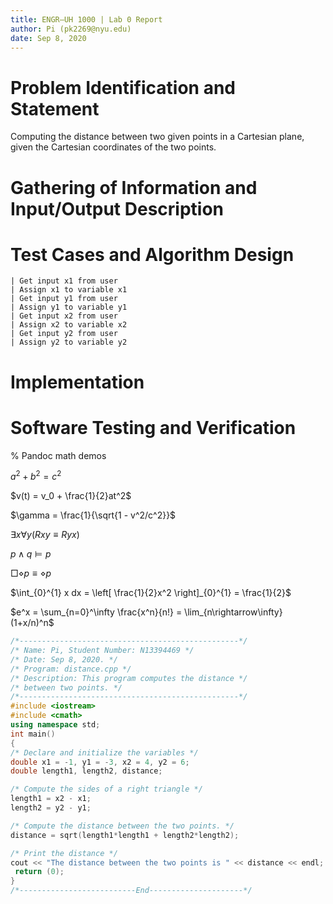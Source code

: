 ```yaml
---
title: ENGR–UH 1000 | Lab 0 Report
author: Pi (pk2269@nyu.edu)
date: Sep 8, 2020
---
```


# Problem Identification and Statement

Computing the distance between two given points in a Cartesian plane, given the Cartesian coordinates of the two points.

# Gathering of Information and Input/Output Description


# Test Cases and Algorithm Design

    | Get input x1 from user
    | Assign x1 to variable x1
    | Get input y1 from user
    | Assign y1 to variable y1
    | Get input x2 from user
    | Assign x2 to variable x2
    | Get input y2 from user
    | Assign y2 to variable y2


# Implementation


# Software Testing and Verification


% Pandoc math demos

$a^2 + b^2 = c^2$

$v(t) = v_0 + \frac{1}{2}at^2$

$\gamma = \frac{1}{\sqrt{1 - v^2/c^2}}$  

$\exists x \forall y (Rxy \equiv Ryx)$

$p \wedge q \models p$

$\Box\diamond p\equiv\diamond p$

$\int_{0}^{1} x dx = \left[ \frac{1}{2}x^2 \right]_{0}^{1} = \frac{1}{2}$

$e^x = \sum_{n=0}^\infty \frac{x^n}{n!} = \lim_{n\rightarrow\infty} (1+x/n)^n$

~~~~~~~~~~~~~~~~~~~~~~~~~~~~~~~~~~~~~~~~~~ {.cpp .numberLines}
/*-------------------------------------------------*/
/* Name: Pi, Student Number: N13394469 */
/* Date: Sep 8, 2020. */
/* Program: distance.cpp */
/* Description: This program computes the distance */
/* between two points. */
/*-------------------------------------------------*/
#include <iostream>
#include <cmath>
using namespace std;
int main()
{
/* Declare and initialize the variables */
double x1 = -1, y1 = -3, x2 = 4, y2 = 6;
double length1, length2, distance;

/* Compute the sides of a right triangle */
length1 = x2 - x1;
length2 = y2 - y1;

/* Compute the distance between the two points. */
distance = sqrt(length1*length1 + length2*length2);

/* Print the distance */
cout << "The distance between the two points is " << distance << endl;
 return (0);
}
/*--------------------------End---------------------*/
~~~~~~~~~~~~~~~~~~~~~~~~~~~~~~~~~~~~~~~~~~~~ 